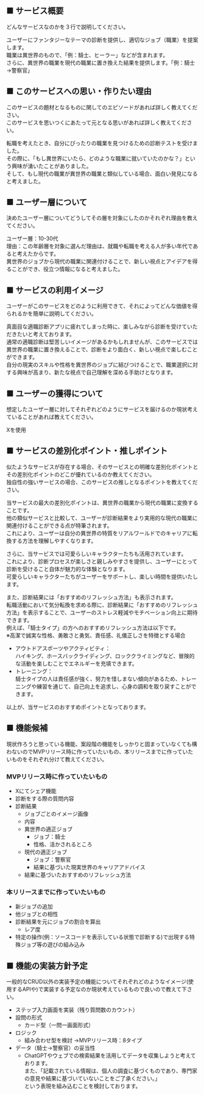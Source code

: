 ## ■ サービス概要
どんなサービスなのかを３行で説明してください。

ユーザーにファンタジーなテーマの診断を提供し、適切なジョブ（職業）を提案します。  
職業は異世界のもので、「例：騎士、ヒーラー」などが含まれます。  
さらに、異世界の職業を現代の職業に置き換えた結果を提供します。「例：騎士→警察官」
## ■ このサービスへの思い・作りたい理由
このサービスの題材となるものに関してのエピソードがあれば詳しく教えてください。  
このサービスを思いつくにあたって元となる思いがあれば詳しく教えてください。  

転職を考えたとき、自分にぴったりの職業を見つけるための診断テストを受けました。  
その際に、「もし異世界にいたら、どのような職業に就いていたのかな？」という興味が湧いたことがありました。  
そして、もし現代の職業が異世界の職業と類似している場合、面白い発見になると考えました。
## ■ ユーザー層について
決めたユーザー層についてどうしてその層を対象にしたのかそれぞれ理由を教えてください。  

ユーザー層：10-30代  
理由：この年齢層を対象に選んだ理由は、就職や転職を考える人が多い年代であると考えたからです。  
異世界のジョブから現代の職業に関連付けることで、新しい視点とアイデアを得ることができ、役立つ情報になると考えました。
## ■ サービスの利用イメージ
ユーザーがこのサービスをどのように利用できて、それによってどんな価値を得られるかを簡単に説明してください。  

真面目な適職診断アプリに疲れてしまった時に、楽しみながら診断を受けていただきたいと考えております。  
通常の適職診断は堅苦しいイメージがあるかもしれませんが、このサービスでは異世界の職業に置き換えることで、診断をより面白く、新しい視点で楽しむことができます。  
自分の現実のスキルや性格を異世界のジョブに結びつけることで、職業選択に対する興味が高まり、新たな視点で自己理解を深める手助けとなります。
## ■ ユーザーの獲得について
想定したユーザー層に対してそれぞれどのようにサービスを届けるのか現状考えていることがあれば教えてください。  

Xを使用
## ■ サービスの差別化ポイント・推しポイント
似たようなサービスが存在する場合、そのサービスとの明確な差別化ポイントとその差別化ポイントのどこが優れているのか教えてください。  
独自性の強いサービスの場合、このサービスの推しとなるポイントを教えてください。  

当サービスの最大の差別化ポイントは、異世界の職業から現代の職業に変換することです。  
他の類似サービスと比較して、ユーザーが診断結果をより実用的な現代の職業に関連付けることができる点が特筆されます。  
これにより、ユーザーは自分の異世界の特質をリアルワールドでのキャリアに転換する方法を理解しやすくなります。  

さらに、当サービスでは可愛らしいキャラクターたちも活用されています。  
これにより、診断プロセスが楽しさと親しみやすさを提供し、ユーザーにとって診断を受けること自体が魅力的な体験となります。  
可愛らしいキャラクターたちがユーザーをサポートし、楽しい時間を提供いたします。

また、診断結果には「おすすめのリフレッシュ方法」も表示されます。  
転職活動において気分転換を求める際に、診断結果に「おすすめのリフレッシュ方法」を表示することで、ユーザーのストレス軽減やモチベーション向上に期待できます。  
例えば、「騎士タイプ」の方へのおすすめリフレッシュ方法は以下です。  
※高潔で誠実な性格、勇敢さと勇気、責任感、礼儀正しさを特徴とする場合

- アウトドアスポーツやアクティビティ：  
ハイキング、ホースバックライディング、ロッククライミングなど、冒険的な活動を楽しむことでエネルギーを充填できます。
- トレーニング：  
騎士タイプの人は責任感が強く、努力を惜しまない傾向があるため、トレーニングや練習を通じて、自己向上を追求し、心身の調和を取り戻すことができます。  

以上が、当サービスのおすすめポイントとなっております。

## ■ 機能候補
現状作ろうと思っている機能、案段階の機能をしっかりと固まっていなくても構わないのでMVPリリース時に作っていたいもの、本リリースまでに作っていたいものをそれぞれ分けて教えてください。

### MVPリリース時に作っていたいもの
- Xにてシェア機能  
- 診断をする際の質問内容  
- 診断結果  
  - ジョブごとのイメージ画像  
  - 内容  
  - 異世界の適正ジョブ  
    - ジョブ：騎士  
    - 性格、活かされるところ  
  - 現代の適正ジョブ  
    - ジョブ：警察官  
    - 結果に基づいた現実世界のキャリアアドバイス
  - 結果に基づいたおすすめのリフレッシュ方法  

### 本リリースまでに作っていたいもの
- 新ジョブの追加  
- 他ジョブとの相性  
- 診断結果を元にジョブの割合を算出  
  - レア度  
- 特定の操作(例：ソースコードを表示している状態で診断する)で出現する特殊ジョブ等の遊びの組み込み
## ■ 機能の実装方針予定
一般的なCRUD以外の実装予定の機能についてそれぞれどのようなイメージ(使用するAPIや)で実装する予定なのか現状考えているもので良いので教えて下さい。  
- ステップ入力画面を実装（残り質問数のカウント）  
- 設問の形式  
  - カード型（一問一画面形式）  
- ロジック  
  - 組み合わせ型を検討 →MVPリリース時：8タイプ
- データ（騎士→警察官）の妥当性  
  - ChatGPTやウェブでの検索結果を活用してデータを収集しようと考えております。  
また、「記載されている情報は、個人の調査に基づくものであり、専門家の意見や結果に基づいていないことをご了承ください。」  
という表現を組み込むことを検討しております。
